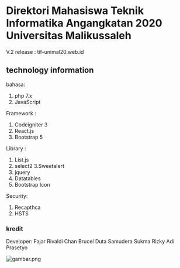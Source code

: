 # Direktori Mahasiswa Teknik Informatika Angangkatan 2020 Universitas Malikussaleh
V.2 release :
tif-unimal20.web.id

## technology information
bahasa:
1. php 7.x
2. JavaScript

Framework :
1. Codeigniter 3
2. React.js
4. Bootstrap 5

Library :
1. List.js
2. select2
3.Sweetalert
4. jquery
5. Datatables
6. Bootstrap Icon

Security:
1. Recapthca
2. HSTS

### kredit
Developer:
 Fajar Rivaldi Chan
 Brucel Duta Samudera
 Sukma Rizky
 Adi Prasetyo

![gambar.png](https://user-images.githubusercontent.com/69442735/188229908-5a49d9e8-a56c-426a-8678-583c5199bc4a.png)
